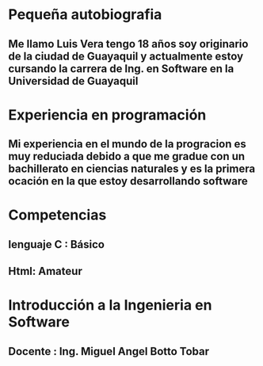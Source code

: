 <html>
    <head>
        <title>Luis Alberto Vera Garcia </title> 
    </head>
    <body>
        <h1>Pequeña autobiografia</h1>
        <h2>Me llamo Luis Vera tengo 18 años soy originario de la ciudad de Guayaquil y actualmente estoy cursando la carrera de Ing. en Software en la Universidad de Guayaquil</h2>
        <h1>Experiencia en programación</h1>
        <h2>Mi experiencia en el mundo de la progracion es muy reduciada debido a que me gradue con un bachillerato en ciencias naturales y es la primera ocación en la que estoy desarrollando software</h2>
        <h1>Competencias</h1>
        <h2>lenguaje C : Básico </h2>
        <h2>Html: Amateur </h2>
        <h1>Introducción a la Ingenieria en Software </h1>
        <h2>Docente : Ing. Miguel Angel Botto Tobar</h2>
    </body>
</html>
